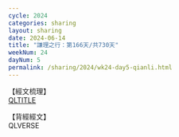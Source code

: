 ```yaml
---
cycle: 2024
categories: sharing
layout: sharing
date: 2024-06-14
title: "謙理之行：第166天/共730天"
weekNum: 24
dayNum: 5
permalink: /sharing/2024/wk24-day5-qianli.html
---
```

【經文梳理】  
[QLTITLE](QLLINK)

【背經經文】  
QLVERSE
